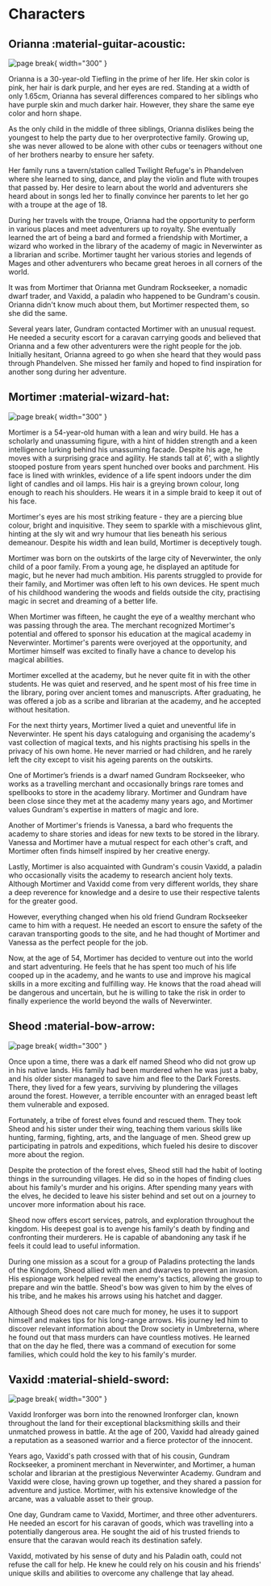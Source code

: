 # Characters

## Orianna :material-guitar-acoustic:

![page break](images/orianna.png){ width="300" }

Orianna is a 30-year-old Tiefling in the prime of her life. Her skin color is pink, her hair is dark purple, and her eyes are red. Standing at a width of only 1.65cm, Orianna has several differences compared to her siblings who have purple skin and much darker hair. However, they share the same eye color and horn shape.

As the only child in the middle of three siblings, Orianna dislikes being the youngest to help the party due to her overprotective family. Growing up, she was never allowed to be alone with other cubs or teenagers without one of her brothers nearby to ensure her safety.

Her family runs a tavern/station called Twilight Refuge's in Phandelven where she learned to sing, dance, and play the violin and flute with troupes that passed by. Her desire to learn about the world and adventurers she heard about in songs led her to finally convince her parents to let her go with a troupe at the age of 18.

During her travels with the troupe, Orianna had the opportunity to perform in various places and meet adventurers up to royalty. She eventually learned the art of being a bard and formed a friendship with Mortimer, a wizard who worked in the library of the academy of magic in Neverwinter as a librarian and scribe. Mortimer taught her various stories and legends of Mages and other adventurers who became great heroes in all corners of the world.

It was from Mortimer that Orianna met Gundram Rockseeker, a nomadic dwarf trader, and Vaxidd, a paladin who happened to be Gundram's cousin. Orianna didn't know much about them, but Mortimer respected them, so she did the same.

Several years later, Gundram contacted Mortimer with an unusual request. He needed a security escort for a caravan carrying goods and believed that Orianna and a few other adventurers were the right people for the job. Initially hesitant, Orianna agreed to go when she heard that they would pass through Phandelven. She missed her family and hoped to find inspiration for another song during her adventure.

## Mortimer :material-wizard-hat:

![page break](images/mortimer.png){ width="300" }

Mortimer is a 54-year-old human with a lean and wiry build. He has a scholarly and unassuming figure, with a hint of hidden strength and a keen intelligence lurking behind his unassuming facade. Despite his age, he moves with a surprising grace and agility. He stands tall at 6’, with a slightly stooped posture from years spent hunched over books and parchment. His face is lined with wrinkles, evidence of a life spent indoors under the dim light of candles and oil lamps. His hair is a greying brown colour, long enough to reach his shoulders. He wears it in a simple braid to keep it out of his face.

Mortimer's eyes are his most striking feature - they are a piercing blue colour, bright and inquisitive. They seem to sparkle with a mischievous glint, hinting at the sly wit and wry humour that lies beneath his serious demeanour. Despite his width and lean build, Mortimer is deceptively tough.

Mortimer was born on the outskirts of the large city of Neverwinter, the only child of a poor family. From a young age, he displayed an aptitude for magic, but he never had much ambition. His parents struggled to provide for their family, and Mortimer was often left to his own devices. He spent much of his childhood wandering the woods and fields outside the city, practising magic in secret and dreaming of a better life.

When Mortimer was fifteen, he caught the eye of a wealthy merchant who was passing through the area. The merchant recognized Mortimer's potential and offered to sponsor his education at the magical academy in Neverwinter. Mortimer's parents were overjoyed at the opportunity, and Mortimer himself was excited to finally have a chance to develop his magical abilities.

Mortimer excelled at the academy, but he never quite fit in with the other students. He was quiet and reserved, and he spent most of his free time in the library, poring over ancient tomes and manuscripts. After graduating, he was offered a job as a scribe and librarian at the academy, and he accepted without hesitation.

For the next thirty years, Mortimer lived a quiet and uneventful life in Neverwinter. He spent his days cataloguing and organising the academy's vast collection of magical texts, and his nights practising his spells in the privacy of his own home. He never married or had children, and he rarely left the city except to visit his ageing parents on the outskirts.

One of Mortimer’s friends is a dwarf named Gundram Rockseeker, who works as a travelling merchant and occasionally brings rare tomes and spellbooks to store in the academy library. Mortimer and Gundram have been close since they met at the academy many years ago, and Mortimer values Gundram's expertise in matters of magic and lore.

Another of Mortimer's friends is Vanessa, a bard who frequents the academy to share stories and ideas for new texts to be stored in the library. Vanessa and Mortimer have a mutual respect for each other's craft, and Mortimer often finds himself inspired by her creative energy.

Lastly, Mortimer is also acquainted with Gundram's cousin Vaxidd, a paladin who occasionally visits the academy to research ancient holy texts. Although Mortimer and Vaxidd come from very different worlds, they share a deep reverence for knowledge and a desire to use their respective talents for the greater good.

However, everything changed when his old friend Gundram Rockseeker came to him with a request. He needed an escort to ensure the safety of the caravan transporting goods to the site, and he had thought of Mortimer and Vanessa as the perfect people for the job.

Now, at the age of 54, Mortimer has decided to venture out into the world and start adventuring. He feels that he has spent too much of his life cooped up in the academy, and he wants to use and improve his magical skills in a more exciting and fulfilling way. He knows that the road ahead will be dangerous and uncertain, but he is willing to take the risk in order to finally experience the world beyond the walls of Neverwinter.


## Sheod :material-bow-arrow:

![page break](images/sheod.png){ width="300" }

Once upon a time, there was a dark elf named Sheod who did not grow up in his native lands. His family had been murdered when he was just a baby, and his older sister managed to save him and flee to the Dark Forests. There, they lived for a few years, surviving by plundering the villages around the forest. However, a terrible encounter with an enraged beast left them vulnerable and exposed.

Fortunately, a tribe of forest elves found and rescued them. They took Sheod and his sister under their wing, teaching them various skills like hunting, farming, fighting, arts, and the language of men. Sheod grew up participating in patrols and expeditions, which fueled his desire to discover more about the region.

Despite the protection of the forest elves, Sheod still had the habit of looting things in the surrounding villages. He did so in the hopes of finding clues about his family's murder and his origins. After spending many years with the elves, he decided to leave his sister behind and set out on a journey to uncover more information about his race.

Sheod now offers escort services, patrols, and exploration throughout the kingdom. His deepest goal is to avenge his family's death by finding and confronting their murderers. He is capable of abandoning any task if he feels it could lead to useful information.

During one mission as a scout for a group of Paladins protecting the lands of the Kingdom, Sheod allied with men and dwarves to prevent an invasion. His espionage work helped reveal the enemy's tactics, allowing the group to prepare and win the battle. Sheod's bow was given to him by the elves of his tribe, and he makes his arrows using his hatchet and dagger.

Although Sheod does not care much for money, he uses it to support himself and makes tips for his long-range arrows. His journey led him to discover relevant information about the Drow society in Umbreterna, where he found out that mass murders can have countless motives. He learned that on the day he fled, there was a command of execution for some families, which could hold the key to his family's murder.

## Vaxidd :material-shield-sword:

![page break](images/vaxidd.png){ width="300" }

Vaxidd Ironforger was born into the renowned Ironforger clan, known throughout the land for their exceptional blacksmithing skills and their unmatched prowess in battle. At the age of 200, Vaxidd had already gained a reputation as a seasoned warrior and a fierce protector of the innocent.

Years ago, Vaxidd's path crossed with that of his cousin, Gundram Rockseeker, a prominent merchant in Neverwinter, and Mortimer, a human scholar and librarian at the prestigious Neverwinter Academy. Gundram and Vaxidd were close, having grown up together, and they shared a passion for adventure and justice. Mortimer, with his extensive knowledge of the arcane, was a valuable asset to their group.

One day, Gundram came to Vaxidd, Mortimer, and three other adventurers. He needed an escort for his caravan of goods, which was travelling into a potentially dangerous area. He sought the aid of his trusted friends to ensure that the caravan would reach its destination safely.

Vaxidd, motivated by his sense of duty and his Paladin oath, could not refuse the call for help. He knew he could rely on his cousin and his friends' unique skills and abilities to overcome any challenge that lay ahead.

